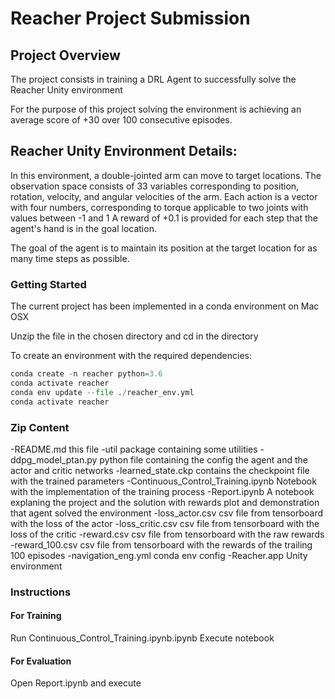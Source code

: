 # Reacher Project Submission

## Project Overview

The project consists in training a DRL Agent to successfully solve the Reacher Unity environment

For the purpose of this project solving the environment is achieving an average score of +30 over 100 consecutive episodes.

## Reacher Unity Environment Details:

In this environment, a double-jointed arm can move to target locations. 
The observation space consists of 33 variables corresponding to position, rotation, velocity, and angular velocities of the arm.
Each action is a vector with four numbers, corresponding to torque applicable to two joints with values between -1 and 1
A reward of +0.1 is provided for each step that the agent's hand is in the goal location. 

The goal of the agent is to maintain its position at the target location for as many time steps as possible.


### Getting Started

The current project has been implemented in a conda environment on Mac OSX

Unzip the file in the chosen directory and cd in the directory

To create an environment with the required dependencies:

```python
conda create -n reacher python=3.6
conda activate reacher
conda env update --file ./reacher_env.yml
conda activate reacher
```

### Zip Content
-README.md this file
-util package containing some utilities
-ddpg_model_ptan.py python file containing the config the agent and the actor and critic networks
-learned_state.ckp contains the checkpoint file with the trained parameters
-Continuous_Control_Training.ipynb Notebook with the implementation of the training process
-Report.ipynb A notebook explaning the project and the solution with rewards plot and demonstration that agent solved the environment
-loss_actor.csv csv file from tensorboard with the loss of the actor
-loss_critic.csv csv file from tensorboard with the loss of the critic
-reward.csv csv file from tensorboard with the raw rewards
-reward_100.csv csv file from tensorboard with the rewards of the trailing 100 episodes
-navigation_eng.yml conda env config
-Reacher.app Unity environment

### Instructions 

#### For Training
Run Continuous_Control_Training.ipynb.ipynb
Execute notebook

#### For Evaluation
Open Report.ipynb and execute
